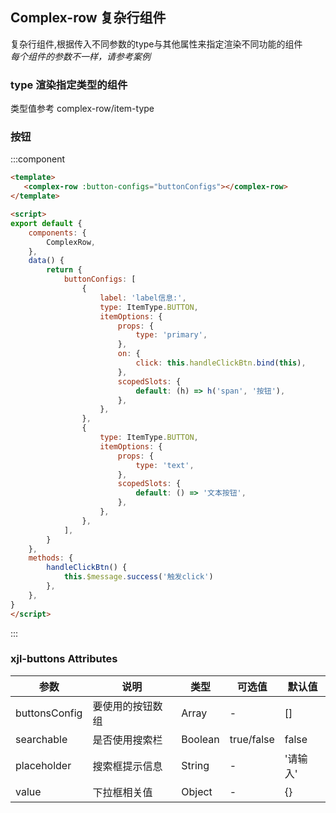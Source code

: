 <script>
    import baseVue from './import.js'

    export default baseVue
</script>
## Complex-row  复杂行组件
复杂行组件,根据传入不同参数的type与其他属性来指定渲染不同功能的组件 </br>
*每个组件的参数不一样，请参考案例*
### type 渲染指定类型的组件
类型值参考 complex-row/item-type

### 按钮
:::component
```html
<template>
   <complex-row :button-configs="buttonConfigs"></complex-row>
</template>

<script>
export default {
    components: {
        ComplexRow,
    },
    data() {
        return {
            buttonConfigs: [
                {
                    label: 'label信息:',
                    type: ItemType.BUTTON,
                    itemOptions: {
                        props: {
                            type: 'primary',
                        },
                        on: {
                            click: this.handleClickBtn.bind(this),
                        },
                        scopedSlots: {
                            default: (h) => h('span', '按钮'),
                        },
                    },
                },
                {
                    type: ItemType.BUTTON,
                    itemOptions: {
                        props: {
                            type: 'text',
                        },
                        scopedSlots: {
                            default: () => '文本按钮',
                        },
                    },
                },
            ],
        }
    },
    methods: {
        handleClickBtn() {
            this.$message.success('触发click')
        },
    },
}
</script>
```
:::
### xjl-buttons Attributes

| 参数          | 说明            | 类型            | 可选值                 | 默认值   |
|------------- |---------------- |---------------- |---------------------- |-------- |
| buttonsConfig | 要使用的按钮数组 | Array | - | [] |
| searchable | 是否使用搜索栏 | Boolean | true/false | false |
| placeholder | 搜索框提示信息 | String | - | '请输入' |
| value | 下拉框相关值 | Object | - | {} |

